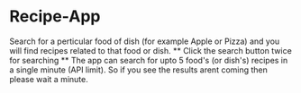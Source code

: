# Recipe-App
Search for a perticular food of dish (for example Apple or Pizza) and you will find recipes related to that food or dish. 
** Click the search button twice for searching **
The app can search for upto 5 food's (or dish's) recipes in a single minute (API limit). So if you see the results arent coming then please wait a minute.
